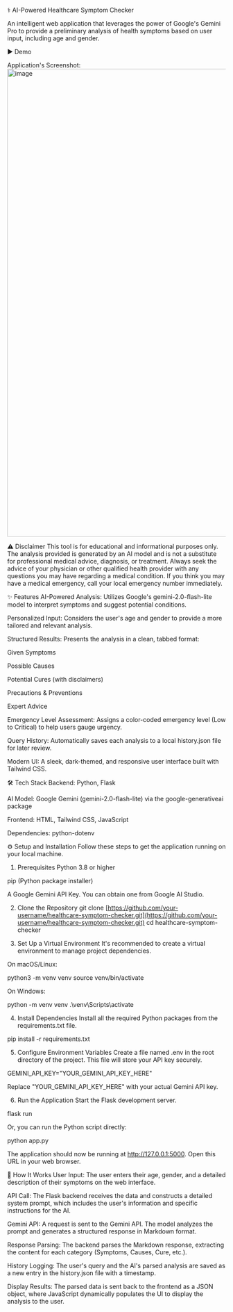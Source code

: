 ⚕️ AI-Powered Healthcare Symptom Checker

An intelligent web application that leverages the power of Google's Gemini Pro to provide a preliminary analysis of health symptoms based on user input, including age and gender.

▶️ Demo

Application's Screenshot:
<img width="1916" height="1077" alt="image" src="https://github.com/user-attachments/assets/82c17bec-f0e5-40b6-9e63-4d53f775f7dd" />

⚠️ Disclaimer
This tool is for educational and informational purposes only. The analysis provided is generated by an AI model and is not a substitute for professional medical advice, diagnosis, or treatment. Always seek the advice of your physician or other qualified health provider with any questions you may have regarding a medical condition. If you think you may have a medical emergency, call your local emergency number immediately.

✨ Features
AI-Powered Analysis: Utilizes Google's gemini-2.0-flash-lite model to interpret symptoms and suggest potential conditions.

Personalized Input: Considers the user's age and gender to provide a more tailored and relevant analysis.

Structured Results: Presents the analysis in a clean, tabbed format:

Given Symptoms

Possible Causes

Potential Cures (with disclaimers)

Precautions & Preventions

Expert Advice

Emergency Level Assessment: Assigns a color-coded emergency level (Low to Critical) to help users gauge urgency.

Query History: Automatically saves each analysis to a local history.json file for later review.

Modern UI: A sleek, dark-themed, and responsive user interface built with Tailwind CSS.

🛠️ Tech Stack
Backend: Python, Flask

AI Model: Google Gemini (gemini-2.0-flash-lite) via the google-generativeai package

Frontend: HTML, Tailwind CSS, JavaScript

Dependencies: python-dotenv

⚙️ Setup and Installation
Follow these steps to get the application running on your local machine.

1. Prerequisites
Python 3.8 or higher

pip (Python package installer)

A Google Gemini API Key. You can obtain one from Google AI Studio.

2. Clone the Repository
git clone [https://github.com/your-username/healthcare-symptom-checker.git](https://github.com/your-username/healthcare-symptom-checker.git)
cd healthcare-symptom-checker

3. Set Up a Virtual Environment
It's recommended to create a virtual environment to manage project dependencies.

On macOS/Linux:

python3 -m venv venv
source venv/bin/activate

On Windows:

python -m venv venv
.\venv\Scripts\activate

4. Install Dependencies
Install all the required Python packages from the requirements.txt file.

pip install -r requirements.txt

5. Configure Environment Variables
Create a file named .env in the root directory of the project. This file will store your API key securely.

GEMINI_API_KEY="YOUR_GEMINI_API_KEY_HERE"

Replace "YOUR_GEMINI_API_KEY_HERE" with your actual Gemini API key.

6. Run the Application
Start the Flask development server.

flask run

Or, you can run the Python script directly:

python app.py

The application should now be running at http://127.0.0.1:5000. Open this URL in your web browser.

🚀 How It Works
User Input: The user enters their age, gender, and a detailed description of their symptoms on the web interface.

API Call: The Flask backend receives the data and constructs a detailed system prompt, which includes the user's information and specific instructions for the AI.

Gemini API: A request is sent to the Gemini API. The model analyzes the prompt and generates a structured response in Markdown format.

Response Parsing: The backend parses the Markdown response, extracting the content for each category (Symptoms, Causes, Cure, etc.).

History Logging: The user's query and the AI's parsed analysis are saved as a new entry in the history.json file with a timestamp.

Display Results: The parsed data is sent back to the frontend as a JSON object, where JavaScript dynamically populates the UI to display the analysis to the user.

